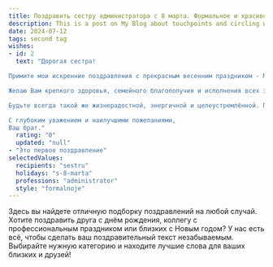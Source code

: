 ```yaml
---
title: Поздравить сестру администратора с 8 марта. Формальное и красивое
description: This is a post on My Blog about touchpoints and circling wagons.
date: 2024-07-12
tags: second tag
wishes:
- id: 2
  text: "Дорогая сестра!

Примите мои искренние поздравления с прекрасным весенним праздником - Международным женским днём! 

Желаю Вам крепкого здоровья, семейного благополучия и исполнения всех заветных желаний. Пусть этот день наполнит Вашу жизнь радостью, счастьем и любовью близких людей. 

Будьте всегда такой же жизнерадостной, энергичной и целеустремлённой. Пусть каждый Ваш день будет озарён улыбкой и наполнен яркими, незабываемыми моментами.

С глубоким уважением и наилучшими пожеланиями,
Ваш брат."
  rating: "0"
  updated: "null"
- "Это первое поздравление"
selectedValues:
  recipients: "sestru"
  holidays: "s-8-marta"
  professions: "administrator"
  style: "formalnoje"
---
```


Здесь вы найдете отличную подборку поздравлений на любой случай. 
Хотите поздравить друга с днём рождения, коллегу с профессиональным праздником или близких с Новым годом? У нас есть всё, чтобы сделать ваш поздравительный текст незабываемым. Выбирайте нужную категорию и находите лучшие слова для ваших близких и друзей!
